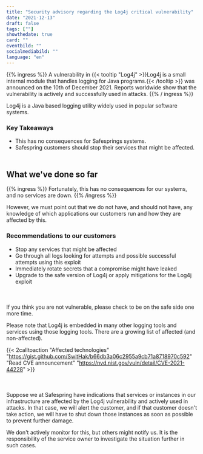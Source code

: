 ```yaml
---
title: "Security advisory regarding the Log4j critical vulnerability"
date: "2021-12-13"
draft: false
tags: [""]
showthedate: true
card: ""
eventbild: ""
socialmediabild: ""
language: "en"
---
```


{{% ingress %}}
A vulnerability in {{< tooltip "Log4j" >}}Log4j is a small internal module that handles logging for Java programs.{{< /tooltip >}} was announced on the 10th of December 2021. Reports worldwide show that the vulnerability is actively and successfully used in attacks.
{{% / ingress %}}

 Log4j is a Java based logging utility widely used in popular software systems.

### Key Takeaways

- This has no consequences for Safesprings systems.
- Safespring customers should stop their services that might be affected.

<div style="margin-bottom:50px;"></div>


## What we've done so far

{{% ingress %}}
Fortunately, this has no consequences for our systems, and no services are down.
{{% /ingress %}}

However, we must point out that we do not have, and should not have, any knowledge of which applications our customers run and how they are affected by this.

### Recommendations to our customers

- Stop any services that might be affected
- Go through all logs looking for attempts and possible successful attempts using this exploit
- Immediately rotate secrets that a compromise might have leaked
- Upgrade to the safe version of Log4j or apply mitigations for the Log4j exploit

<div style="margin-bottom:50px;"></div>


If you think you are not vulnerable, please check to be on the safe side one more time.

Please note that Log4j is embedded in many other logging tools and services using those logging tools. There are a growing list of affected (and non-affected).

{{< 2calltoaction "Affected technologies" "https://gist.github.com/SwitHak/b66db3a06c2955a9cb71a8718970c592" "Read CVE announcement" "https://nvd.nist.gov/vuln/detail/CVE-2021-44228" >}}

<div style="margin-bottom:50px;"></div>

Suppose we at Safespring have indications that services or instances in our infrastructure are affected by the Log4j vulnerability and actively used in attacks. In that case, we will alert the customer, and if that customer doesn't take action, we will have to shut down those instances as soon as possible to prevent further damage.

We don't actively monitor for this, but others might notify us. It is the responsibility of the service owner to investigate the situation further in such cases.
